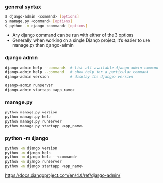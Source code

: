 
### general syntax
```bash
$ django-admin <command> [options]
$ manage.py <command> [options]
$ python -m django <command> [options]
```
* Any django command can be run with either of the 3 options
* Generally, when working on a single Django project, it’s easier to use manage.py than django-admin

### django admin
```bash
django-admin help --commands  # list all available django-admin-commands
django-admin help --command   # show help for a particular command
django-admin version          # display the djangpo version

django-admin runserver
django-admin startapp <app_name>
```

### manage.py
```bash
python manage.py version
python manage.py help
python manage.py runserver
python manage.py startapp <app_name>
```

### python -m django
```bash
python -m django version
python -m django help
python -m django help --<command>
python -m django runserver
python -m django startapp <app_name>
```

https://docs.djangoproject.com/en/4.0/ref/django-admin/



